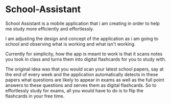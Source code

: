 # School-Assistant

School Assistant is a mobile application that i am creating in order to help me study more efficiently and effortlessly.

I am adjusting the design and concept of the application as i am going to school and observing what is working and what isn't working.

Currently for simplicity, how the app is meant to work is that it scans notes you took in class and turns them into digital flashcards for you to study with.

The original idea was that you would scan your latest school papers, say at the end of every week and the application automatically detects in these papers what questions are likely to appear in exams as well as the full point answers to these questions and serves them as digital flashcards. So to effortlessly study for exams, all you would have to do is to flip the flashcards in your free time.
